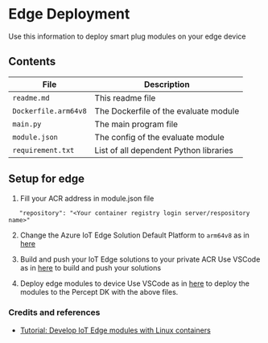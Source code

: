 # Edge Deployment
Use this information to deploy smart plug modules on your edge device

## Contents 

| File             | Description                                                   |
|-------------------------|---------------------------------------------------------------|
| `readme.md`             | This readme file                                              |
| `Dockerfile.arm64v8`    | The Dockerfile of the evaluate module                       |
| `main.py`               | The main program file                                         |
| `module.json`           | The config of the evaluate module                           |
| `requirement.txt`       | List of all dependent Python libraries                        |

## Setup for edge

1. Fill your ACR address in module.json file
```
   "repository": "<Your container registry login server/respository name>"
```

2. Change the Azure IoT Edge Solution Default Platform to `arm64v8` as in [here](https://docs.microsoft.com/en-us/azure/iot-edge/tutorial-develop-for-linux?view=iotedge-2020-11#select-your-target-architecture)
   
3. Build and push your IoT Edge solutions to your private ACR 
Use VSCode as in [here](https://docs.microsoft.com/en-us/azure/iot-edge/tutorial-develop-for-linux?view=iotedge-2020-11#build-and-push-your-solution) to build and push your solutions

4. Deploy edge modules to device
Use VSCode as in [here](https://docs.microsoft.com/en-us/azure/iot-edge/tutorial-develop-for-linux?view=iotedge-2020-11#deploy-modules-to-device) to deploy the modules to the Percept DK with the above files.


### Credits and references
- [Tutorial: Develop IoT Edge modules with Linux containers](https://docs.microsoft.com/en-us/azure/iot-edge/tutorial-develop-for-linux?view=iotedge-2020-11)

